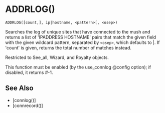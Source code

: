 # ADDRLOG()
`ADDRLOG([count,], ip|hostname, <pattern>[, <osep>)`

  Searches the log of unique sites that have connected to the mush and returns a list of 'IPADDRESS HOSTNAME' pairs that match the given field with the given wildcard pattern, separated by `<osep>`, which defaults to |. If 'count' is given, returns the total number of matches instead.

  Restricted to See_all, Wizard, and Royalty objects.

  This function must be enabled (by the use_connlog @config option); if disabled, it returns #-1.


## See Also
- [connlog()]
- [connrecord()]

